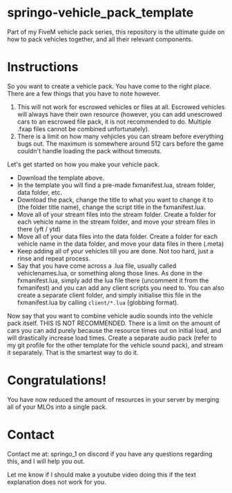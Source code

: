 # springo-vehicle_pack_template
Part of my FiveM vehicle pack series, this repository is the ultimate guide on how to pack vehicles together, and all their relevant components.

# Instructions

So you want to create a vehicle pack. You have come to the right place. There are a few things that you have to note however.
1. This will not work for escrowed vehicles or files at all. Escrowed vehicles will always have their own resource (however, you can add unescrowed cars to an escrowed file pack, it is not recommended to do. Multiple .fxap files cannot be combined unfortunately).
2. There is a limit on how many vehjicles you can stream before everything bugs out. The maximum is somewhere around 512 cars before the game couldn't handle loading the pack without timeouts.

Let's get started on how you make your vehicle pack.
- Download the template above.
- In the template you will find a pre-made fxmanifest.lua, stream folder, data folder, etc.
- Download the pack, change the title to what you want to change it to (the folder title name), change the script title in the fxmanifest.lua.
- Move all of your stream files into the stream folder. Create a folder for each vehicle name in the stream folder, and move your stream files in there (yft / ytd)
- Move all of your data files into the data folder. Create a folder for each vehicle name in the data folder, and move your data files in there (.meta)
- Keep adding all of your vehicles till you are done. Not too hard, just a rinse and repeat process.
- Say that you have come across a .lua file, usually called vehiclenames.lua, or something along those lines. As done in the fxmanifest.lua, simply add the lua file there (uncomment it from the fxmanifest) and you can add any client scripts you need to. You can also create a separate client folder, and simply initialise this file in the fxmanifest.lua by calling `client/*.lua` (globbing format).

Now say that you want to combine vehicle audio sounds into the vehicle pack itself. THIS IS NOT RECOMMENDED. There is a limit on the amount of cars you can add purely because the resource times out on initial load, and will drastically increase load times. Create a separate audio pack (refer to my git profile for the other template for the vehicle sound pack), and stream it separately. That is the smartest way to do it.

# Congratulations!
You have now reduced the amount of resources in your server by merging all of your MLOs into a single pack.

# Contact
Contact me at: springo_1 on discord if you have any questions regarding this, and I will help you out.

Let me know if I should make a youtube video doing this if the text explanation does not work for you.
